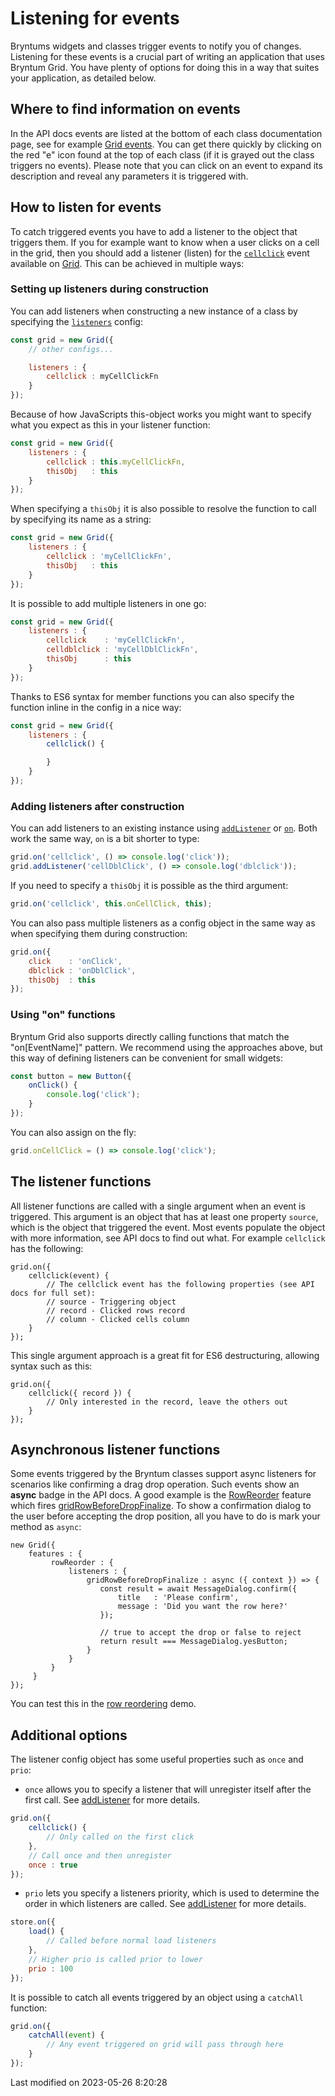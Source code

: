 # Listening for events

Bryntums widgets and classes trigger events to notify you of changes. Listening for these events is a crucial part of
writing an application that uses Bryntum Grid. You have plenty of options for doing this in a way that suites your
application, as detailed below.

## Where to find information on events

In the API docs events are listed at the bottom of each class documentation page, see for example
[Grid events](#Grid/view/Grid#events). You can get there quickly by clicking on the red "e" icon found at the top of
each class (if it is grayed out the class triggers no events). Please note that you can click on an event to expand its
description and reveal any parameters it is triggered with.

## How to listen for events

To catch triggered events you have to add a listener to the object that triggers them. If you for example want to know
when a user clicks on a cell in the grid, then you should add a listener (listen) for the
[`cellclick`](#Grid/view/mixin/GridElementEvents#event-cellClick) event available on [Grid](#Grid/view/Grid). This can
be achieved in multiple ways:

### Setting up listeners during construction

You can add listeners when constructing a new instance of a class by specifying the
[`listeners`](#Core/mixin/Events#config-listeners) config:

```javascript
const grid = new Grid({
    // other configs...

    listeners : {
        cellclick : myCellClickFn
    }
});
```

Because of how JavaScripts this-object works you might want to specify what you expect as this in your listener
function:

```javascript
const grid = new Grid({
    listeners : {
        cellclick : this.myCellClickFn,
        thisObj   : this
    }
});
```

When specifying a `thisObj` it is also possible to resolve the function to call by specifying its name as a string:

```javascript
const grid = new Grid({
    listeners : {
        cellclick : 'myCellClickFn',
        thisObj   : this
    }
});
```

It is possible to add multiple listeners in one go:

```javascript
const grid = new Grid({
    listeners : {
        cellclick    : 'myCellClickFn',
        celldblclick : 'myCellDblClickFn',
        thisObj      : this
    }
});
```

Thanks to ES6 syntax for member functions you can also specify the function inline in the config in a nice way:

```javascript
const grid = new Grid({
    listeners : {
        cellclick() {

        }
    }
});
```

### Adding listeners after construction

You can add listeners to an existing instance using [`addListener`](#Core/mixin/Events#function-addListener) or
[`on`](#Core/mixin/Events#function-on). Both work the same way, `on` is a bit shorter to type:

```javascript
grid.on('cellclick', () => console.log('click'));
grid.addListener('cellDblClick', () => console.log('dblclick'));
```

If you need to specify a `thisObj` it is possible as the third argument:

```javascript
grid.on('cellclick', this.onCellClick, this);
```

You can also pass multiple listeners as a config object in the same way as when specifying them during construction:

```javascript
grid.on({
    click    : 'onClick',
    dblclick : 'onDblClick',
    thisObj  : this
});
```

### Using "on" functions

Bryntum Grid also supports directly calling functions that match the "on[EventName]" pattern. We recommend using the
approaches above, but this way of defining listeners can be convenient for small widgets:

```javascript
const button = new Button({
    onClick() {
        console.log('click');
    }
});
```

You can also assign on the fly:

```javascript
grid.onCellClick = () => console.log('click');
```

## The listener functions

All listener functions are called with a single argument when an event is triggered. This argument is an object that has
at least one property `source`, which is the object that triggered the event. Most events populate the object with
more information, see API docs to find out what. For example `cellclick` has the following:
```
grid.on({
    cellclick(event) {
        // The cellclick event has the following properties (see API docs for full set):
        // source - Triggering object
        // record - Clicked rows record
        // column - Clicked cells column
    }
});
```

This single argument approach is a great fit for ES6 destructuring, allowing syntax such as this:
```
grid.on({
    cellclick({ record }) {
        // Only interested in the record, leave the others out
    }
});
```

## Asynchronous listener functions

Some events triggered by the Bryntum classes support async listeners for scenarios like confirming a drag drop
operation. Such events show an **async** badge in the API docs. A good example is the
[RowReorder](#Grid/feature/RowReorder) feature which fires
[gridRowBeforeDropFinalize](#Grid/feature/RowReorder#event-gridRowBeforeDropFinalize). To show a confirmation dialog to
the user before accepting the drop position, all you have to do is mark your method as `async`:
```
new Grid({
    features : {
         rowReorder : {
             listeners : {
                 gridRowBeforeDropFinalize : async ({ context }) => {
                    const result = await MessageDialog.confirm({
                        title   : 'Please confirm',
                        message : 'Did you want the row here?'
                    });
    
                    // true to accept the drop or false to reject
                    return result === MessageDialog.yesButton;
                 }
             }
         }
     }
});
```

You can test this in the [row reordering](../examples/rowreordering) demo.

## Additional options

The listener config object has some useful properties such as `once` and `prio`:

* `once` allows you to specify a listener that will unregister itself after the first call.
  See [addListener](#Core/mixin/Events#function-addListener) for more details.

```javascript
grid.on({
    cellclick() {
        // Only called on the first click
    },
    // Call once and then unregister
    once : true
});
```

* `prio` lets you specify a listeners priority, which is used to determine the order in which listeners are called.
  See [addListener](#Core/mixin/Events#function-addListener) for more details.

```javascript
store.on({
    load() {
        // Called before normal load listeners
    },
    // Higher prio is called prior to lower
    prio : 100
});
```

It is possible to catch all events triggered by an object using a `catchAll` function:

```javascript
grid.on({
    catchAll(event) {
        // Any event triggered on grid will pass through here
    }
});
```


<p class="last-modified">Last modified on 2023-05-26 8:20:28</p>
